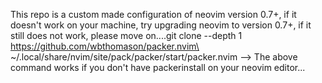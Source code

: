 This repo is a custom made configuration of neovim version 0.7+, if it doesn't work on your machine, try upgrading neovim to version 0.7+, if it still does not work, please move on....git clone --depth 1 https://github.com/wbthomason/packer.nvim\
 ~/.local/share/nvim/site/pack/packer/start/packer.nvim
--> The above command works if you don't have packerinstall
on your neovim editor...
